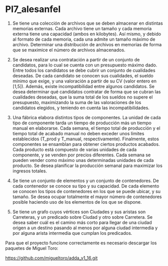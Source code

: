 # PI7_alesanfel

1. Se tiene una colección de archivos que se deben almacenar en distintas memorias
externas. Cada archivo tiene un tamaño y cada memoria externa tiene una capacidad
(ambos en kilobytes). Así mismo, y debido al formato de cada memoria, cada una
admite un tamaño máximo de archivo. Determinar una distribución de archivos en
memorias de forma que se maximice el número de archivos almacenados. 

2. Se desea realizar una contratación a partir de un conjunto de candidatos, para lo cual
se cuenta con un presupuesto máximo dado. Entre todos los candidatos se debe cubrir
un conjunto de cualidades deseadas. De cada candidato se conocen sus cualidades,
el sueldo mínimo que exige, y una valoración a partir de su CV (valor entero en
[1,5]). Además, existe incompatibilidad entre algunos candidatos. Se desea
determinar qué candidatos contratar de forma que se cubran las cualidades deseadas,
que la suma total de los sueldos no supere el presupuesto, maximizando la suma de
las valoraciones de los candidatos elegidos, y teniendo en cuenta las
incompatibilidades.

3. Una fábrica elabora distintos tipos de componentes. La unidad de cada tipo de
componente tarda un tiempo de producción más un tiempo manual en elaborarse.
Cada semana, el tiempo total de producción y el tiempo total de acabado manual no
deben exceder unos límites establecidos (T_prod y T_manual, respectivamente).
Finalmente, estos componentes se ensamblan para obtener ciertos productos
acabados. Cada producto está compuesto de varias unidades de cada componente, y
se venden por precios diferentes. Cada semana se pueden vender como máximo unas
determinadas unidades de cada producto. Se desea planificar la producción semanal
para maximizar los ingresos totales.

4. Se tiene un conjunto de elementos y un conjunto de contenedores. De cada
contenedor se conoce su tipo y su capacidad. De cada elemento se conocen los tipos
de contenedores en los que se puede ubicar, y su tamaño. Se desea ocupar totalmente
el mayor número de contenedores posible haciendo uso de los elementos de los que
se dispone.

5. Se tiene un grafo cuyos vértices son Ciudades y sus aristas son Carreteras, y un
predicado sobre Ciudad y otro sobre Carretera. Se desea saber cuál es el camino más
corto para llegar de una ciudad origen a un destino pasando al menos por alguna
ciudad intermedia y por alguna arista intermedia que cumplan los predicados. 

Para que el proyecto funcione correctamente es necesario descargar los paquetes de Miguel Toro:

https://github.com/migueltoro/adda_v1_16.git
